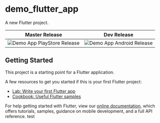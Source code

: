 # demo_flutter_app

A new Flutter project.

| Master Release | Dev Release |
| -------------- | ----------- |
| ![Demo App PlayStore Release](https://github.com/iqans/flutter-ci-github-actions-demo/workflows/Demo%20App%20PlayStore%20Release/badge.svg) | ![Demo App Android Release](https://github.com/iqans/flutter-ci-github-actions-demo/workflows/Demo%20App%20Android%20Release/badge.svg?branch=dev) |

## Getting Started

This project is a starting point for a Flutter application.

A few resources to get you started if this is your first Flutter project:

- [Lab: Write your first Flutter app](https://flutter.dev/docs/get-started/codelab)
- [Cookbook: Useful Flutter samples](https://flutter.dev/docs/cookbook)

For help getting started with Flutter, view our
[online documentation](https://flutter.dev/docs), which offers tutorials,
samples, guidance on mobile development, and a full API reference.
test
 
